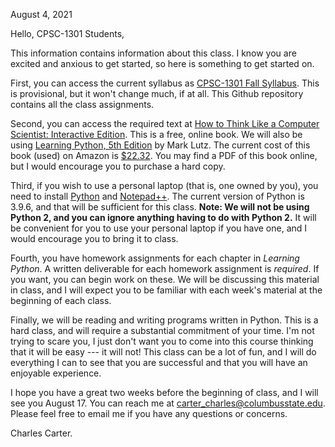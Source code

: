 August 4, 2021

Hello, CPSC-1301 Students,

This information contains information about this class. I know you are excited and anxious to get started, so here is something to get started on.

First, you can access the current syllabus as [CPSC-1301 Fall Syllabus](https://github.com/ccc31807/CPSC-1301/blob/master/cpsc1301syllabus2021Fall.pdf). This is provisional, but it won't change much, if at all. This Github repository contains all the class assignments.

Second, you can access the required text at [How to Think Like a Computer Scientist: Interactive Edition](https://runestone.academy/runestone/books/published/thinkcspy/index.html#). This is a free, online book. We will also be using [Learning Python, 5th Edition](https://www.oreilly.com/library/view/learning-python-5th/9781449355722/) by Mark Lutz. The current cost of this book (used) on Amazon is [$22.32](https://www.amazon.com/Learning-Python-5th-Mark-Lutz/dp/1449355730/ref=sr_1_3?dchild=1&keywords=learning+python+lutz&qid=1628115893&sr=8-3). You may find a PDF of this book online, but I would encourage you to purchase a hard copy.

Third, if you wish to use a personal laptop (that is, one owned by you), you need to install [Python](https://www.python.org/downloads/) and [Notepad++](https://notepad-plus-plus.org/downloads/). The current version of Python is 3.9.6, and that will be sufficient for this class. **Note: We will not be using Python 2, and you can ignore anything having to do with Python 2.** It will be convenient for you to use your personal laptop if you have one, and I would encourage you to bring it to class.

Fourth, you have homework assignments for each chapter in *Learning Python*. A written deliverable for each homework assignment is *required*. If you want, you can begin work on these. We will be discussing this material in class, and I will expect you to be familiar with each week's material at the beginning of each class. 

Finally, we will be reading and writing programs written in Python. This is a hard class, and will require a substantial commitment of your time. I'm not trying to scare you, I just don't want you to come into this course thinking that it will be easy --- it will not! This class can be a lot of fun, and I will do everything I can to see that you are successful and that you will have an enjoyable experience. 

I hope you have a great two weeks before the beginning of class, and I will see you August 17. You can reach me at carter_charles@columbusstate.edu. Please feel free to email me if you have any questions or concerns.

Charles Carter.
